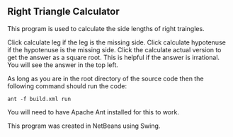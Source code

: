 ## Right Triangle Calculator

This program is used to calculate the side lengths of
right traingles.

Click calculate leg if the leg is the missing side.
Click calculate hypotenuse if the hypotenuse is the
missing side. Click the calculate actual version
to get the answer as a square root. This is helpful
if the answer is irrational. You will see the answer in
the top left.

As long as you are in the root directory of the source code then
the following command should run the code:

    ant -f build.xml run
    
You will need to have Apache Ant installed for this to work.

This program was created in NetBeans using Swing.

